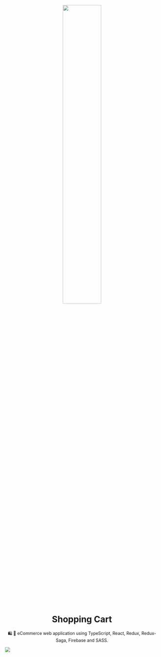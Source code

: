 <div align="center">
  <img width="50%" src="https://kiseleva-seo.mcdir.ru/wp-content/uploads/2020/04/online-portal-e-commerce-development.png" />
</div>

<h1 align="center">Shopping Cart</h1>
<p align="center">
  🛍️ 🤩 eCommerce web application using TypeScript, React, Redux, Redux-Saga, Firebase and SASS.
</p>

<img src="https://firebasestorage.googleapis.com/v0/b/valhalla-shopping-cart.appspot.com/o/shoping-cart.jpg?alt=media&token=3beb7064-0b36-4944-a3a7-a11a96c228e8" />
